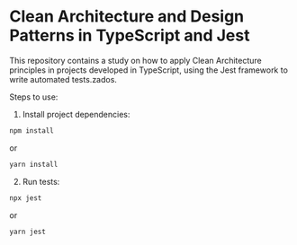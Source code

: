 # Clean Architecture and Design Patterns in TypeScript and Jest
This repository contains a study on how to apply Clean Architecture principles in projects developed in TypeScript, using the Jest framework to write automated tests.zados.

Steps to use:
1. Install project dependencies:
```bash
npm install
```
or
```bash
yarn install
```

2. Run tests:
```bash
npx jest
```
or
```bash
yarn jest
```

